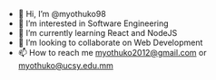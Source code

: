 - 👋 Hi, I’m @myothuko98
- 👀 I’m interested in Software Engineering
- 🌱 I’m currently learning React and NodeJS
- 💞️ I’m looking to collaborate on Web Development
- 📫 How to reach me myothuko2012@gmail.com or myothuko@ucsy.edu.mm

<!---
myothuko98/myothuko98 is a ✨ special ✨ repository because its `README.md` (this file) appears on your GitHub profile.
You can click the Preview link to take a look at your changes.
--->
